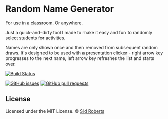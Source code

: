 # Random Name Generator

For use in a classroom. Or anywhere.

Just a quick-and-dirty tool I made to make it easy and fun to randomly select students for activities.

Names are only shown once and then removed from subsequent random draws.
It's designed to be used with a presentation clicker -
right arrow key progresses to the next name, left arrow key refreshes the list and starts over.

[![Build Status](https://img.shields.io/travis/SidRoberts/random-name-generator/master.svg?style=for-the-badge)](https://travis-ci.org/SidRoberts/random-name-generator)

[![GitHub issues](https://img.shields.io/github/issues-raw/SidRoberts/random-name-generator.svg?style=for-the-badge)](https://github.com/SidRoberts/random-name-generator/issues)
[![GitHub pull requests](https://img.shields.io/github/issues-pr-raw/SidRoberts/random-name-generator.svg?style=for-the-badge)](https://github.com/SidRoberts/random-name-generator/pulls)

## License

Licensed under the MIT License.
© [Sid Roberts](https://github.com/SidRoberts)

